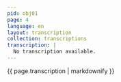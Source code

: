 ```yaml
---
pid: obj01
page: 4
language: en
layout: transcription
collection: transcriptions
transcription: |
  No transcription available.
---
```


{{ page.transcription | markdownify }}

